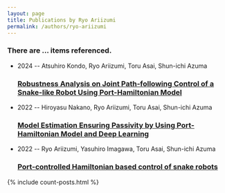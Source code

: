 ```yaml
---
layout: page
title: Publications by Ryo Ariizumi
permalink: /authors/ryo-ariizumi
---
```


<h3 id="number-posts">There are ... items referenced.</h3>
<ul class="post-list">
<li><span class='post-meta'>2024 -- Atsuhiro Kondo, Ryo Ariizumi, Toru Asai, Shun-ichi Azuma</span><h3><a class='post-link' href="{{ site.baseurl }}/robustness-analysis-on-joint-path-following-control-of-a-snake-like-robot-using-port-hamiltonian-model">Robustness Analysis on Joint Path-following Control of a Snake-like Robot Using Port-Hamiltonian Model</a></h3></li>
<li><span class='post-meta'>2022 -- Hiroyasu Nakano, Ryo Ariizumi, Toru Asai, Shun-ichi Azuma</span><h3><a class='post-link' href="{{ site.baseurl }}/model-estimation-ensuring-passivity-by-using-port-hamiltonian-model-and-deep-learning">Model Estimation Ensuring Passivity by Using Port-Hamiltonian Model and Deep Learning</a></h3></li>
<li><span class='post-meta'>2022 -- Ryo Ariizumi, Yasuhiro Imagawa, Toru Asai, Shun-ichi Azuma</span><h3><a class='post-link' href="{{ site.baseurl }}/port-controlled-hamiltonian-based-control-of-snake-robots">Port-controlled Hamiltonian based control of snake robots</a></h3></li>

</ul>
{% include count-posts.html %}
